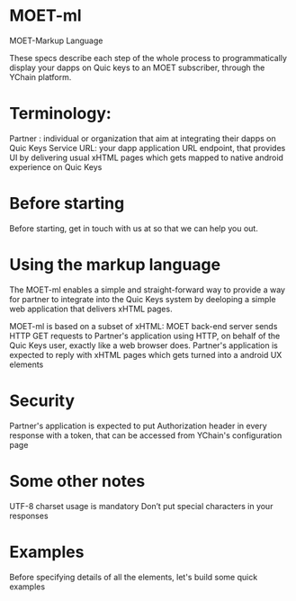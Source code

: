 # MOET-ml
MOET-Markup Language

These specs describe each step of the whole process to programmatically display your dapps on Quic keys to an MOET subscriber, through the YChain platform.

# Terminology:

Partner : individual or organization that aim at integrating their dapps on Quic Keys
Service URL: your dapp application URL endpoint, that provides UI by delivering usual xHTML pages which gets mapped to native android experience on Quic Keys

# Before starting
Before starting, get in touch with us at so that we can help you out.

# Using the markup language
The MOET-ml enables a simple and straight-forward way to provide a way for partner to integrate into the Quic Keys system by deeloping a simple web application that delivers xHTML pages.

MOET-ml is based on a subset of xHTML: MOET back-end server sends HTTP GET requests to Partner's application using HTTP, on behalf of the Quic Keys user, exactly like a web browser does. Partner's application is expected to reply with xHTML pages which gets turned into a android UX elements

# Security
Partner's application is expected to put Authorization header in every response with a token, that can be accessed from YChain's configuration page

# Some other notes
UTF-8 charset usage is mandatory
Don’t put special characters in your responses

# Examples 
Before specifying details of all the elements, let's build some quick examples

